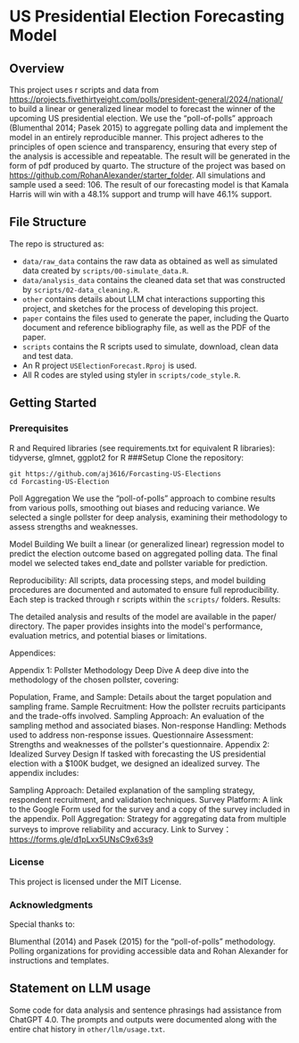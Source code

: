 # US Presidential Election Forecasting Model

## Overview

This project uses r scripts and data from https://projects.fivethirtyeight.com/polls/president-general/2024/national/ to build a linear or generalized linear model to forecast the winner of the upcoming US presidential election. We use the “poll-of-polls” approach (Blumenthal 2014; Pasek 2015) to aggregate polling data and implement the model in an entirely reproducible manner. This project adheres to the principles of open science and transparency, ensuring that every step of the analysis is accessible and repeatable. The result will be generated in the form of pdf produced by quarto. The structure of the project was based on <https://github.com/RohanAlexander/starter_folder>. All simulations and sample used a seed: 106.
The result of our forecasting model is that Kamala Harris will win with a 48.1% support and trump will have 46.1% support.

## File Structure

The repo is structured as:

-   `data/raw_data` contains the raw data as obtained as well as simulated data created by `scripts/00-simulate_data.R`.
-   `data/analysis_data` contains the cleaned data set that was constructed by `scripts/02-data_cleaning.R`.
-   `other` contains details about LLM chat interactions supporting this project, and sketches for the process of developing this project.
-   `paper` contains the files used to generate the paper, including the Quarto document and reference bibliography file, as well as the PDF of the paper.
-   `scripts` contains the R scripts used to simulate, download, clean data and test data.
-   An R project `USElectionForecast.Rproj` is used.
-   All R codes are styled using styler in `scripts/code_style.R`.

## Getting Started

### Prerequisites
R and Required libraries (see requirements.txt for equivalent R libraries):
tidyverse, glmnet, ggplot2 for R
###Setup
Clone the repository:
```
git https://github.com/aj3616/Forcasting-US-Elections
cd Forcasting-US-Election
```

Poll Aggregation
We use the “poll-of-polls” approach to combine results from various polls, smoothing out biases and reducing variance. We selected a single pollster for deep analysis, examining their methodology to assess strengths and weaknesses.

Model Building
We built a linear (or generalized linear) regression model to predict the election outcome based on aggregated polling data. The final model we selected takes end_date and pollster variable for prediction.


Reproducibility:
All scripts, data processing steps, and model building procedures are documented and automated to ensure full reproducibility.
Each step is tracked through r scripts within the `scripts/` folders.
Results:

The detailed analysis and results of the model are available in the paper/ directory. The paper provides insights into the model's performance, evaluation metrics, and potential biases or limitations.

Appendices:

Appendix 1: Pollster Methodology Deep Dive
A deep dive into the methodology of the chosen pollster, covering:

Population, Frame, and Sample: Details about the target population and sampling frame.
Sample Recruitment: How the pollster recruits participants and the trade-offs involved.
Sampling Approach: An evaluation of the sampling method and associated biases.
Non-response Handling: Methods used to address non-response issues.
Questionnaire Assessment: Strengths and weaknesses of the pollster's questionnaire.
Appendix 2: Idealized Survey Design
If tasked with forecasting the US presidential election with a $100K budget, we designed an idealized survey. The appendix includes:

Sampling Approach: Detailed explanation of the sampling strategy, respondent recruitment, and validation techniques.
Survey Platform: A link to the Google Form used for the survey and a copy of the survey included in the appendix.
Poll Aggregation: Strategy for aggregating data from multiple surveys to improve reliability and accuracy.
Link to Survey：https://forms.gle/d1pLxx5UNsC9x63s9

### License

This project is licensed under the MIT License.

### Acknowledgments

Special thanks to:

Blumenthal (2014) and Pasek (2015) for the “poll-of-polls” methodology.
Polling organizations for providing accessible data and Rohan Alexander for instructions and templates.


## Statement on LLM usage

Some code for data analysis and sentence phrasings had assistance from ChatGPT 4.0. The prompts and outputs were documented along with the entire chat history in `other/llm/usage.txt`.
